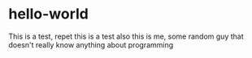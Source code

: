 # hello-world
This is a test, repet this is a test
also this is me, some random guy that doesn't really know anything about programming
